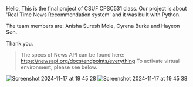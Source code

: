 Hello,
This is the final project of CSUF CPSC531 class.
Our project is about 'Real Time News Recommendation system' and it was built with Python.

The team members are: Anisha Suresh Mole, Cyrena Burke and Hayeon Son.

Thank you.

> The specs of News API can be found here: https://newsapi.org/docs/endpoints/everything 
> To activate virtual environment, please see below.

![Screenshot 2024-11-17 at 19 45 28](https://github.com/user-attachments/assets/019e2847-0594-4531-b86f-184ec3515227)
![Screenshot 2024-11-17 at 19 45 38](https://github.com/user-attachments/assets/45dddc0a-d6c9-448a-86dc-de4802d7f1f9)

